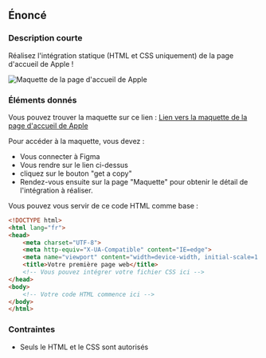 ## Énoncé

### Description courte

Réalisez l'intégration statique (HTML et CSS uniquement) de la page d'accueil de Apple ! 

![Maquette de la page d'accueil de Apple](https://raw.githubusercontent.com/Microleadoff/content/master/lang/fr/projects/images_projets/www.apple.com.png)

### Éléments donnés

Vous pouvez trouver la maquette sur ce lien : <a href="https://www.figma.com/file/LXQk71R8iZqpP8GlRaj9Mk" target="_blank" title="Lien vers la maquette de la page d'accueil de Apple">Lien vers la maquette de la page d'accueil de Apple</a>

Pour accéder à la maquette, vous devez : 
- Vous connecter à Figma
- Vous rendre sur le lien ci-dessus
- cliquez sur le bouton "get a copy"
- Rendez-vous ensuite sur la page "Maquette" pour obtenir le détail de l'intégration à réaliser.

Vous pouvez vous servir de ce code HTML comme base : 

```html
<!DOCTYPE html>
<html lang="fr">
<head>
    <meta charset="UTF-8">
    <meta http-equiv="X-UA-Compatible" content="IE=edge">
    <meta name="viewport" content="width=device-width, initial-scale=1.0">
    <title>Votre première page web</title>
    <!-- Vous pouvez intégrer votre fichier CSS ici -->
</head>
<body>
    <!-- Votre code HTML commence ici -->
</body>
</html>
```


### Contraintes

- Seuls le HTML et le CSS sont autorisés
